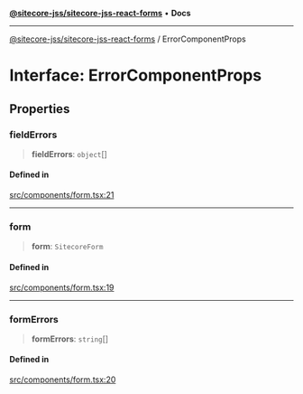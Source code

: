 [**@sitecore-jss/sitecore-jss-react-forms**](../README.md) • **Docs**

***

[@sitecore-jss/sitecore-jss-react-forms](../README.md) / ErrorComponentProps

# Interface: ErrorComponentProps

## Properties

### fieldErrors

> **fieldErrors**: `object`[]

#### Defined in

[src/components/form.tsx:21](https://github.com/Sitecore/jss/blob/e846f486ba4fde6c8c1b45e6e57475c6839dad97/packages/sitecore-jss-react-forms/src/components/form.tsx#L21)

***

### form

> **form**: `SitecoreForm`

#### Defined in

[src/components/form.tsx:19](https://github.com/Sitecore/jss/blob/e846f486ba4fde6c8c1b45e6e57475c6839dad97/packages/sitecore-jss-react-forms/src/components/form.tsx#L19)

***

### formErrors

> **formErrors**: `string`[]

#### Defined in

[src/components/form.tsx:20](https://github.com/Sitecore/jss/blob/e846f486ba4fde6c8c1b45e6e57475c6839dad97/packages/sitecore-jss-react-forms/src/components/form.tsx#L20)
